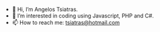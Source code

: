- 👋 Hi, I’m Angelos Tsiatras.
- 👀 I’m interested in coding using Javascript, PHP and C#.
- 📫 How to reach me: tsiatras@hotmail.com

<!---
atsiatras/atsiatras is a ✨ special ✨ repository because its `README.md` (this file) appears on your GitHub profile.
You can click the Preview link to take a look at your changes.
--->
